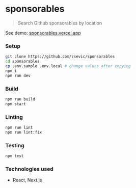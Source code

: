 # sponsorables

> Search Github sponsorables by location

See demo: [sponsorables.vercel.app](https://sponsorables.vercel.app/)

### Setup

```bash
git clone https://github.com/zsevic/sponsorables
cd sponsorables
cp .env.sample .env.local # change values after copying
npm i
npm run dev
```

### Build

```bash
npm run build
npm start
```

### Linting

```bash
npm run lint
npm run lint:fix
```

### Testing

```bash
npm test
```

### Technologies used

- React, Next.js
